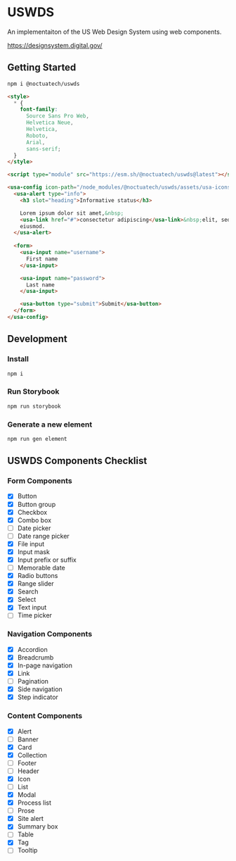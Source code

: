 # USWDS

An implementaiton of the US Web Design System using web components.

https://designsystem.digital.gov/

## Getting Started

```sh
npm i @noctuatech/uswds
```

```html
<style>
  * {
    font-family:
      Source Sans Pro Web,
      Helvetica Neue,
      Helvetica,
      Roboto,
      Arial,
      sans-serif;
  }
</style>

<script type="module" src="https://esm.sh/@noctuatech/uswds@latest"></script>

<usa-config icon-path="/node_modules/@noctuatech/uswds/assets/usa-icons/">
  <usa-alert type="info">
    <h3 slot="heading">Informative status</h3>

    Lorem ipsum dolor sit amet,&nbsp;
    <usa-link href="#">consectetur adipiscing</usa-link>&nbsp;elit, sed do
    eiusmod.
  </usa-alert>
  
  <form>
    <usa-input name="username">
      First name
    </usa-input>

    <usa-input name="password">
      Last name
    </usa-input>

    <usa-button type="submit">Submit</usa-button>
  </form>
</usa-config>
```

## Development

### Install

```sh
npm i
```

### Run Storybook

```sh
npm run storybook
```

### Generate a new element

```sh
npm run gen element
```

## USWDS Components Checklist

### Form Components
- [x] Button
- [x] Button group
- [x] Checkbox
- [x] Combo box
- [ ] Date picker
- [ ] Date range picker
- [x] File input
- [x] Input mask
- [x] Input prefix or suffix
- [ ] Memorable date
- [x] Radio buttons
- [x] Range slider
- [x] Search
- [x] Select
- [x] Text input
- [ ] Time picker

### Navigation Components
- [x] Accordion
- [x] Breadcrumb
- [x] In-page navigation
- [x] Link
- [ ] Pagination
- [x] Side navigation
- [x] Step indicator

### Content Components
- [x] Alert
- [ ] Banner
- [x] Card
- [x] Collection
- [ ] Footer
- [ ] Header
- [x] Icon
- [ ] List
- [x] Modal
- [x] Process list
- [ ] Prose
- [x] Site alert
- [x] Summary box
- [ ] Table
- [x] Tag
- [ ] Tooltip
